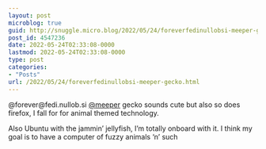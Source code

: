 ```yaml
---
layout: post
microblog: true
guid: http://snuggle.micro.blog/2022/05/24/foreverfedinullobsi-meeper-gecko.html
post_id: 4547236
date: 2022-05-24T02:33:08-0000
lastmod: 2022-05-24T02:33:08-0000
type: post
categories:
- "Posts"
url: /2022/05/24/foreverfedinullobsi-meeper-gecko.html
---
```

<p>@forever@fedi.nullob.si <span class="h-card" translate="no"><a href="https://outerheaven.club/users/meeper" class="u-url mention">@<span>meeper</span></a></span> gecko sounds cute but also so does firefox, I fall for for animal themed technology. </p><p>Also Ubuntu with the jammin’ jellyfish, I’m totally onboard with it. I think my goal is to have a computer of fuzzy animals ‘n’ such</p>
